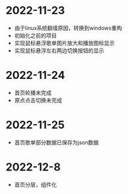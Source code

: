 # 2022-11-23
- 由于linux系统翻墙原因，转换到windows重构
- 初始化之前的项目
- 实现鼠标悬浮歌单图片放大和播放图标显示
- 实现鼠标悬浮左右两边切换按钮的显示

# 2022-11-24
- 首页轮播未完成
- 原点点击切换未完成

# 2022-11-25
- 首页歌单部分数据已保存为json数据

# 2022-12-8
- 首页分层，组件化